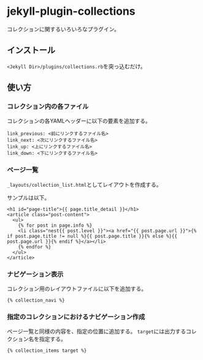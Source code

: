 # jekyll-plugin-collections

コレクションに関するいろいろなプラグイン。

## インストール

`<Jekyll Dir>/plugins/collections.rb`を突っ込むだけ。

## 使い方

### コレクション内の各ファイル

コレクションの各YAMLヘッダーに以下の要素を追加する。

```
link_previous: <前にリンクするファイル名>
link_next: <次にリンクするファイル名>
link_up: <上にリンクするファイル名>
link_down: <下にリンクするファイル名>
```

### ページ一覧

`_layouts/collection_list.html`としてレイアウトを作成する。

サンプルは以下。

```
<h1 id="page-title">{{ page.title_detail }}</h1>
<article class="post-content">
  <ul>
    {% for post in page.info %}
    <li class="nest{{ post.level }}"><a href="{{ post.page.url }}">{% if post.page.title != null %}{{ post.page.title }}{% else %}{{ post.page.url }}{% endif %}</a></li>
    {% endfor %}
  </ul>
</article>
```

### ナビゲーション表示

コレクション用のレイアウトファイルに以下を追加する。

```
{% collection_navi %}
```

### 指定のコレクションにおけるナビゲーション作成

ページ一覧と同様の内容を、指定の位置に追加する。
`target`には出力するコレクション名を指定する。

```
{% collection_items target %}